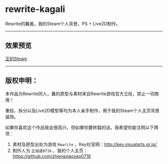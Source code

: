 # rewrite-kagali
Rewrite的篝酱，我的Steam个人背景，PS + Live2D制作。

***
## 效果预览
[正的Steam](https://steamcommunity.com/id/zhengxiaoyao0716)

***
## 版权申明：
本作品为Rewrite同人，篝的原型与素材来自Rewrite游戏官方立绘，禁止一切商用！

重绘、拆分以及Live2D模型等均为本人亲手制作，用于我的Steam个人主页背景装饰。

如果你喜欢这个作品我会很高兴，但如果你要转载的话，我希望你能注明以下两项：

1. 素材及原型出处为游戏 `Rewrite` ，Key社官网：http://key.visualarts.gr.jp/
2. 制作人为 `正逍遥0716` ，我的个人主页：https://github.com/zhengxiaoyao0716
